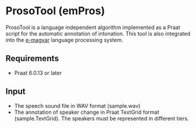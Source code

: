 # ProsoTool (emPros)
ProsoTool is a language independent algorithm implemented as a Praat script for the automatic annotation of intonation. This tool is also integrated into the [e-magyar](http://www.e-magyar.hu) language processing system.

## Requirements

* Praat 6.0.13 or later

## Input

* The speech sound file in WAV format (sample.wav)
* The annotation of speaker change in Praat TextGrid format (sample.TextGrid). The speakers must be represented in different tiers.
